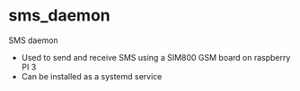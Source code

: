 # sms_daemon
SMS daemon

- Used to send and receive SMS using a SIM800 GSM board on raspberry PI 3
- Can be installed as a systemd service
